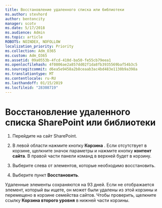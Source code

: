 ```yaml
---
title: Восстановление удаленного списка или библиотеки
ms.author: stevhord
author: bentoncity
manager: scotv
ms.date: 5/17/2018
ms.audience: Admin
ms.topic: article
ROBOTS: NOINDEX, NOFOLLOW
localization_priority: Priority
ms.collection: Adm_O365
ms.custom: Adm_O365
ms.assetid: 09a0553b-4fcd-410d-ba50-fe55cb79eea1
ms.openlocfilehash: 4f0806ae2a857dd02f1da8fb3935569baf54b3c5
ms.sourcegitcommit: d6ea5e9458a2b8ceaab3ac4bd483e1130b9a398a
ms.translationtype: MT
ms.contentlocale: ru-RU
ms.lasthandoff: 01/15/2019
ms.locfileid: "28308719"
---
```

# <a name="restore-a-deleted-sharepoint-list-or-library"></a>Восстановление удаленного списка SharePoint или библиотеки

1. Перейдите на сайт SharePoint.
    
2. В левой области нажмите кнопку **Корзина** . Если отсутствует в корзине, щелкните значок параметры и нажмите кнопку **контент сайта**. В правой части панели команд в верхней будет в корзину.
    
3. Выберите слева от элементов, которые необходимо восстановить.
    
4. Выберите пункт **Восстановить**.
    
Удаленные элементы сохраняются на 93 дней. Если не отображается элемент, который вы ищете, он может были удалены из этой корзины и перемещено в корзине семейства сайтов. Чтобы проверить, щелкните ссылку **Корзина второго уровня** в нижней части корзины. 
  

